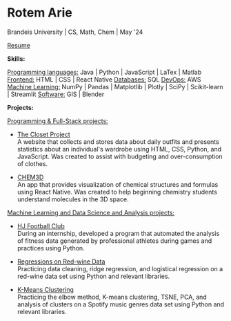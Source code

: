 # Rotem Arie


Brandeis University | CS, Math, Chem | May '24

[Resume](https://drive.google.com/file/d/1q048hntPXjZk4CYZH3sYxN3c7QnvBv05/view?usp=sharing)

**Skills:**   

<u>Programming languages:</u> Java | Python | JavaScript | LaTex | Matlab
<u>Frontend:</u> HTML | CSS | React Native
<u>Databases:</u> SQL
<u>DevOps:</u> AWS
<u>Machine Learning:</u> NumPy | Pandas | Matplotlib | Plotly | SciPy | Scikit-learn | Streamlit
<u>Software:</u> GIS | Blender

**Projects:** 

<u>Programming & Full-Stack projects:</u>  

- [The Closet Project](https://github.com/rotemarie/The-Closet-Project.git)   
  A website that collects and stores data about daily outfits and presents statistics about an individual's wardrobe using HTML, CSS, Python, and JavaScript. Was created to assist with budgeting and over-consumption of clothes. 
  
- [CHEM3D](https://github.com/rotemarie/CHEM3D.git)   
  An app that provides visualization of chemical structures and formulas using React Native. Was created to help beginning chemistry students understand molecules in the 3D space. 

 <u>Machine Learning and Data Science and Analysis projects:</u> 
 
- [HJ Football Club](https://github.com/rotemarie/HJFC)   
  During an internship, developed a program that automated the analysis of fitness data generated by professional athletes during games and practices using Python.
  
- [Regressions on Red-wine Data](https://github.com/rotemarie/regressionModels)  
  Practicing data cleaning, ridge regression, and logistical regression on a red-wine data set using Python and relevant libraries.
  
- [K-Means Clustering](https://github.com/rotemarie/K-means_clustering)  
  Practicing the elbow method, K-means clustering, TSNE, PCA, and analysis of clusters on a Spotify music genres data set using Python and relevant libraries.





